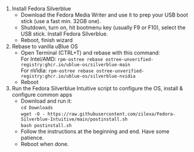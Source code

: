 1. Install Fedora Silverblue
    - Download the Fedora Media Writer and use it to prep your USB boot stick (use a fast min. 32GB one).
    - Shutdown, turn on, hit bootmenu key (usually F9 or F10), select the USB stick. Install Fedora Silverblue.
    - Reboot, finish wizard
2. Rebase to vanilla uBlue OS
    - Open Terminal (CTRL+T) and rebase with this command:  \
       For Intel/AMD: `rpm-ostree rebase ostree-unverified-registry:ghcr.io/ublue-os/silverblue-main` \
       For nVidia: `rpm-ostree rebase ostree-unverified-registry:ghcr.io/ublue-os/silverblue-nvidia` 
    - Reboot
3. Run the Fedora Silverblue Intuitive script to configure the OS, install & configure common apps
    - Download and run it: \
        `cd Downloads` \
        `wget -O - https://raw.githubusercontent.com/zilexa/Fedora-Silverblue-Intuitive/main/postinstall.sh` \
        `bash postinstall.sh`
    - Follow the instructions at the beginning and end. Have some patience. 
    - Reboot when done. 
  
